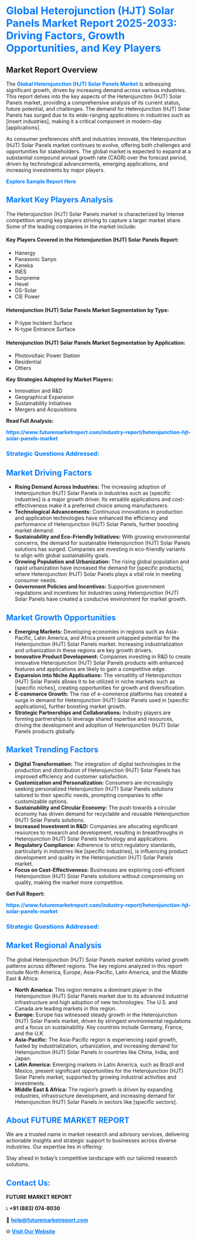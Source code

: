 <h1 style="color: #007BFF;">Global Heterojunction (HJT) Solar Panels Market Report 2025-2033: Driving Factors, Growth Opportunities, and Key Players</h1>

<section id="overview">
<h2>Market Report Overview</h2>
<p>The <a href="https://www.futuremarketreport.com/industry-report/heterojunction-hjt-solar-panels-market" style="color: #007BFF; text-decoration: none;"><strong>Global Heterojunction (HJT) Solar Panels Market</strong></a> is witnessing significant growth, driven by increasing demand across various industries. This report delves into the key aspects of the Heterojunction (HJT) Solar Panels market, providing a comprehensive analysis of its current status, future potential, and challenges. The demand for Heterojunction (HJT) Solar Panels has surged due to its wide-ranging applications in industries such as [insert industries], making it a critical component in modern-day [applications].</p>
<p>As consumer preferences shift and industries innovate, the Heterojunction (HJT) Solar Panels market continues to evolve, offering both challenges and opportunities for stakeholders. The global market is expected to expand at a substantial compound annual growth rate (CAGR) over the forecast period, driven by technological advancements, emerging applications, and increasing investments by major players.</p>
</section>

<section id="overview">
<p><a href="https://www.futuremarketreport.com/request-sample/reportId=59199" style="color: #007BFF; text-decoration: none;"><strong>Explore Sample Report Here</strong></a></p>
</section>

<section id="key-players">
<h2 style="color: #007BFF;">Market Key Players Analysis</h2>
<p>The Heterojunction (HJT) Solar Panels market is characterized by intense competition among key players striving to capture a larger market share. Some of the leading companies in the market include:</p>
<h4>Key Players Covered in the Heterojunction (HJT) Solar Panels Report:</h4>
<ul><li>Hanergy</li><li>Panasonic Sanyo</li><li>Kaneka</li><li>INES</li><li>Sunpreme</li><li>Hevel</li><li>GS-Solar</li><li>CIE Power</li></ul>
<h4>Heterojunction (HJT) Solar Panels Market Segmentation by Type:</h4>
<ul><li>P-type Incident Surface</li><li>N-type Entrance Surface</li></ul>

<h4>Heterojunction (HJT) Solar Panels Market Segmentation by Application:</h4>
<ul><li>Photovoltaic Power Station</li><li>Residential</li><li>Others</li></ul>
<p><strong>Key Strategies Adopted by Market Players:</strong></p>
<ul>
<li>Innovation and R&D</li>
<li>Geographical Expansion</li>
<li>Sustainability Initiatives</li>
<li>Mergers and Acquisitions</li>
</ul>
</section>

<section>
<p><strong>Read Full Analysis: </strong></p><a href="https://www.futuremarketreport.com/industry-report/heterojunction-hjt-solar-panels-market" style="color: #007BFF; text-decoration: none;"><strong>https://www.futuremarketreport.com/industry-report/heterojunction-hjt-solar-panels-market</strong></a>
<h3 style="color: #007BFF;">Strategic Questions Addressed:</h3>
</section>

<section id="driving-factors">
<h2 style="color: #007BFF;">Market Driving Factors</h2>
<ul>
<li><strong>Rising Demand Across Industries:</strong> The increasing adoption of Heterojunction (HJT) Solar Panels in industries such as [specific industries] is a major growth driver. Its versatile applications and cost-effectiveness make it a preferred choice among manufacturers.</li>
<li><strong>Technological Advancements:</strong> Continuous innovations in production and application technologies have enhanced the efficiency and performance of Heterojunction (HJT) Solar Panels, further boosting market demand.</li>
<li><strong>Sustainability and Eco-Friendly Initiatives:</strong> With growing environmental concerns, the demand for sustainable Heterojunction (HJT) Solar Panels solutions has surged. Companies are investing in eco-friendly variants to align with global sustainability goals.</li>
<li><strong>Growing Population and Urbanization:</strong> The rising global population and rapid urbanization have increased the demand for [specific products], where Heterojunction (HJT) Solar Panels plays a vital role in meeting consumer needs.</li>
<li><strong>Government Policies and Incentives:</strong> Supportive government regulations and incentives for industries using Heterojunction (HJT) Solar Panels have created a conducive environment for market growth.</li>
</ul>
</section>

<section id="growth-opportunities">
<h2 style="color: #007BFF;">Market Growth Opportunities</h2>
<ul>
<li><strong>Emerging Markets:</strong> Developing economies in regions such as Asia-Pacific, Latin America, and Africa present untapped potential for the Heterojunction (HJT) Solar Panels market. Increasing industrialization and urbanization in these regions are key growth drivers.</li>
<li><strong>Innovative Product Development:</strong> Companies investing in R&D to create innovative Heterojunction (HJT) Solar Panels products with enhanced features and applications are likely to gain a competitive edge.</li>
<li><strong>Expansion into Niche Applications:</strong> The versatility of Heterojunction (HJT) Solar Panels allows it to be utilized in niche markets such as [specific niches], creating opportunities for growth and diversification.</li>
<li><strong>E-commerce Growth:</strong> The rise of e-commerce platforms has created a surge in demand for Heterojunction (HJT) Solar Panels used in [specific applications], further boosting market growth.</li>
<li><strong>Strategic Partnerships and Collaborations:</strong> Industry players are forming partnerships to leverage shared expertise and resources, driving the development and adoption of Heterojunction (HJT) Solar Panels products globally.</li>
</ul>
</section>

<section id="trending-factors">
<h2 style="color: #007BFF;">Market Trending Factors</h2>
<ul>
<li><strong>Digital Transformation:</strong> The integration of digital technologies in the production and distribution of Heterojunction (HJT) Solar Panels has improved efficiency and customer satisfaction.</li>
<li><strong>Customization and Personalization:</strong> Consumers are increasingly seeking personalized Heterojunction (HJT) Solar Panels solutions tailored to their specific needs, prompting companies to offer customizable options.</li>
<li><strong>Sustainability and Circular Economy:</strong> The push towards a circular economy has driven demand for recyclable and reusable Heterojunction (HJT) Solar Panels solutions.</li>
<li><strong>Increased Investment in R&D:</strong> Companies are allocating significant resources to research and development, resulting in breakthroughs in Heterojunction (HJT) Solar Panels technology and applications.</li>
<li><strong>Regulatory Compliance:</strong> Adherence to strict regulatory standards, particularly in industries like [specific industries], is influencing product development and quality in the Heterojunction (HJT) Solar Panels market.</li>
<li><strong>Focus on Cost-Effectiveness:</strong> Businesses are exploring cost-efficient Heterojunction (HJT) Solar Panels solutions without compromising on quality, making the market more competitive.</li>
</ul>
</section>

<section>
<p><strong>Get Full Report: </strong></p><a href="https://www.futuremarketreport.com/industry-report/heterojunction-hjt-solar-panels-market" style="color: #007BFF; text-decoration: none;"><strong>https://www.futuremarketreport.com/industry-report/heterojunction-hjt-solar-panels-market</strong></a>
<h3 style="color: #007BFF;">Strategic Questions Addressed:</h3>
</section>


<section id="regional-analysis">
<h2 style="color: #007BFF;">Market Regional Analysis</h2>
<p>The global Heterojunction (HJT) Solar Panels market exhibits varied growth patterns across different regions. The key regions analyzed in this report include North America, Europe, Asia-Pacific, Latin America, and the Middle East & Africa:</p>
<ul>
<li><strong>North America:</strong> This region remains a dominant player in the Heterojunction (HJT) Solar Panels market due to its advanced industrial infrastructure and high adoption of new technologies. The U.S. and Canada are leading markets in this region.</li>
<li><strong>Europe:</strong> Europe has witnessed steady growth in the Heterojunction (HJT) Solar Panels market, driven by stringent environmental regulations and a focus on sustainability. Key countries include Germany, France, and the U.K.</li>
<li><strong>Asia-Pacific:</strong> The Asia-Pacific region is experiencing rapid growth, fueled by industrialization, urbanization, and increasing demand for Heterojunction (HJT) Solar Panels in countries like China, India, and Japan.</li>
<li><strong>Latin America:</strong> Emerging markets in Latin America, such as Brazil and Mexico, present significant opportunities for the Heterojunction (HJT) Solar Panels market, supported by growing industrial activities and investments.</li>
<li><strong>Middle East & Africa:</strong> The region’s growth is driven by expanding industries, infrastructure development, and increasing demand for Heterojunction (HJT) Solar Panels in sectors like [specific sectors].</li>
</ul>
</section>

<footer>
<h2 style="color: #007BFF;">About FUTURE MARKET REPORT</h2>
<p>We are a trusted name in market research and advisory services, delivering actionable insights and strategic support to businesses across diverse industries. Our expertise lies in offering:</p>

<p>Stay ahead in today’s competitive landscape with our tailored research solutions.</p>

<h2 style="color: #007BFF;">Contact Us:</h2>
<p><strong>FUTURE MARKET REPORT</strong></p>
<p>📞 <strong>+91 (883) 074-8030</strong></p>
<p>📧 <strong><a href="mailto:help@futuremarketreport.com" style="color: #007BFF;">help@futuremarketreport.com</a></strong></p>
<p>🌐 <strong><a href="https://www.futuremarketreport.com/" style="color: #007BFF;">Visit Our Website</a></strong></p>
</footer>